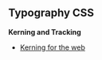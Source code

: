 Typography CSS
--------------

**Kerning and Tracking**
* [Kerning for the web](http://adamdscott.com/typography/kerning-for-the-web/)
